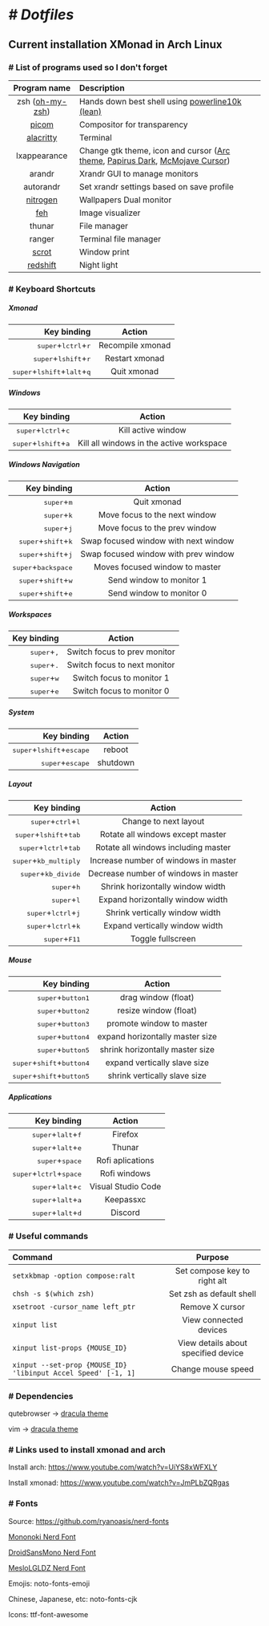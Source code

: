 # <i># Dotfiles</i>
## Current installation XMonad in Arch Linux

### # List of programs used so I don't forget
| Program name | Description |
| :--: | :-- |
| zsh ([oh-my-zsh](https://ohmyz.sh/)) | Hands down best shell using [powerline10k (lean)](https://github.com/romkatv/powerlevel10k) |
| [picom](https://wiki.archlinux.org/index.php/Picom) | Compositor for transparency |
| [alacritty](https://github.com/alacritty/alacritty) | Terminal |
| lxappearance | Change gtk theme, icon and cursor ([Arc theme](https://wiki.archlinux.org/index.php/GTK#Themes), [Papirus Dark](https://github.com/PapirusDevelopmentTeam/papirus-icon-theme#installation), [McMojave Cursor](https://www.gnome-look.org/p/1355701/)) |
| arandr | Xrandr GUI to manage monitors |
| autorandr | Set xrandr settings based on save profile |
| [nitrogen](https://wiki.archlinux.org/index.php/Nitrogen) | Wallpapers Dual monitor |
| [feh](https://wiki.archlinux.org/index.php/Feh) | Image visualizer |
| thunar | File manager |
| ranger | Terminal file manager |
| [scrot](https://wiki.archlinux.org/index.php/Screen_capture#scrot) | Window print |
| [redshift](https://wiki.archlinux.org/index.php/Redshift) | Night light |

### # Keyboard Shortcuts

##### Xmonad
| Key binding | Action |
| --: | :--: |
| <kbd>super</kbd>+<kbd>lctrl</kbd>+<kbd>r</kbd> | Recompile xmonad |
| <kbd>super</kbd>+<kbd>lshift</kbd>+<kbd>r</kbd> | Restart xmonad |
| <kbd>super</kbd>+<kbd>lshift</kbd>+<kbd>lalt</kbd>+<kbd>q</kbd> | Quit xmonad |

##### Windows
| Key binding | Action |
| --: | :--: |
| <kbd>super</kbd>+<kbd>lctrl</kbd>+<kbd>c</kbd> | Kill active window |
| <kbd>super</kbd>+<kbd>lshift</kbd>+<kbd>a</kbd> | Kill all windows in the active workspace |

##### Windows Navigation
| Key binding | Action |
| --: | :--: |
| <kbd>super</kbd>+<kbd>m</kbd> | Quit xmonad |
| <kbd>super</kbd>+<kbd>k</kbd> | Move focus to the next window |
| <kbd>super</kbd>+<kbd>j</kbd> | Move focus to the prev window |
| <kbd>super</kbd>+<kbd>shift</kbd>+<kbd>k</kbd> | Swap focused window with next window |
| <kbd>super</kbd>+<kbd>shift</kbd>+<kbd>j</kbd> | Swap focused window with prev window |
| <kbd>super</kbd>+<kbd>backspace</kbd> | Moves focused window to master |
| <kbd>super</kbd>+<kbd>shift</kbd>+<kbd>w</kbd> | Send window to monitor 1 |
| <kbd>super</kbd>+<kbd>shift</kbd>+<kbd>e</kbd> | Send window to monitor 0 |

##### Workspaces
| Key binding | Action |
| --: | :--: |
| <kbd>super</kbd>+<kbd>,</kbd> | Switch focus to prev monitor |
| <kbd>super</kbd>+<kbd>.</kbd> | Switch focus to next monitor |
| <kbd>super</kbd>+<kbd>w</kbd> | Switch focus to monitor 1 |
| <kbd>super</kbd>+<kbd>e</kbd> | Switch focus to monitor 0 |

##### System
| Key binding | Action |
| --: | :--: |
| <kbd>super</kbd>+<kbd>lshift</kbd>+<kbd>escape</kbd> | reboot |
| <kbd>super</kbd>+<kbd>escape</kbd> | shutdown |

##### Layout
| Key binding | Action |
| --: | :--: |
| <kbd>super</kbd>+<kbd>ctrl</kbd>+<kbd>l</kbd> | Change to next layout |
| <kbd>super</kbd>+<kbd>lshift</kbd>+<kbd>tab</kbd> | Rotate all windows except master |
| <kbd>super</kbd>+<kbd>lctrl</kbd>+<kbd>tab</kbd> | Rotate all windows including master |
| <kbd>super</kbd>+<kbd>kb_multiply</kbd> | Increase number of windows in master |
| <kbd>super</kbd>+<kbd>kb_divide</kbd> | Decrease number of windows in master |
| <kbd>super</kbd>+<kbd>h</kbd> | Shrink horizontally window width |
| <kbd>super</kbd>+<kbd>l</kbd> | Expand horizontally window width |
| <kbd>super</kbd>+<kbd>lctrl</kbd>+<kbd>j</kbd> | Shrink vertically window width |
| <kbd>super</kbd>+<kbd>lctrl</kbd>+<kbd>k</kbd> | Expand vertically window width |
| <kbd>super</kbd>+<kbd>F11</kbd> | Toggle fullscreen |

##### Mouse
| Key binding | Action |
| --: | :--: |
| <kbd>super</kbd>+<kbd>button1</kbd> | drag window (float) |
| <kbd>super</kbd>+<kbd>button2</kbd> | resize window (float) |
| <kbd>super</kbd>+<kbd>button3</kbd> | promote window to master |
| <kbd>super</kbd>+<kbd>button4</kbd> | expand horizontally master size |
| <kbd>super</kbd>+<kbd>button5</kbd> | shrink horizontally master size |
| <kbd>super</kbd>+<kbd>shift</kbd>+<kbd>button4</kbd> | expand vertically slave size |
| <kbd>super</kbd>+<kbd>shift</kbd>+<kbd>button5</kbd> | shrink vertically slave size |



##### Applications
| Key binding | Action |
| --: | :--: |
| <kbd>super</kbd>+<kbd>lalt</kbd>+<kbd>f</kbd> | Firefox |
| <kbd>super</kbd>+<kbd>lalt</kbd>+<kbd>e</kbd> | Thunar |
| <kbd>super</kbd>+<kbd>space</kbd> | Rofi aplications |
| <kbd>super</kbd>+<kbd>lctrl</kbd>+<kbd>space</kbd> | Rofi windows |
| <kbd>super</kbd>+<kbd>lalt</kbd>+<kbd>c</kbd> | Visual Studio Code |
| <kbd>super</kbd>+<kbd>lalt</kbd>+<kbd>a</kbd> | Keepassxc |
| <kbd>super</kbd>+<kbd>lalt</kbd>+<kbd>d</kbd> | Discord |

### # Useful commands
| Command | Purpose |
| :------------- | :----------: |
| `setxkbmap -option compose:ralt` | Set compose key to right alt |
| `chsh -s $(which zsh)` | Set zsh as default shell |
| `xsetroot -cursor_name left_ptr` | Remove X cursor |
| `xinput list` | View connected devices |
| `xinput list-props {MOUSE_ID}` | View details about specified device |
| `xinput --set-prop {MOUSE_ID} 'libinput Accel Speed' [-1, 1]` | Change mouse speed |

### # Dependencies

qutebrowser -> [dracula theme](https://draculatheme.com/qutebrowser/)

vim -> [dracula theme](https://draculatheme.com/vim)

### # Links used to install xmonad and arch
Install arch: https://www.youtube.com/watch?v=UiYS8xWFXLY

Install xmonad: https://www.youtube.com/watch?v=JmPLbZQRgas

### # Fonts
Source: https://github.com/ryanoasis/nerd-fonts

[Mononoki Nerd Font](https://aur.archlinux.org/packages/nerd-fonts-mononoki/)

[DroidSansMono Nerd Font](https://aur.archlinux.org/packages/nerd-fonts-droid-sans-mono/)

[MesloLGLDZ Nerd Font](https://aur.archlinux.org/packages/nerd-fonts-meslo/)

Emojis: noto-fonts-emoji

Chinese, Japanese, etc: noto-fonts-cjk

Icons: ttf-font-awesome
